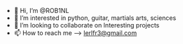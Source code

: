 - 👋 Hi, I’m @ROB1NL
- 👀 I’m interested in python, guitar, martials arts, sciences
- 💞️ I’m looking to collaborate on Interesting projects
- 📫 How to reach me --> lerlfr3@gmail.com

<!---
ROB1NL/ROB1NL is a ✨ special ✨ repository because its `README.md` (this file) appears on your GitHub profile.
You can click the Preview link to take a look at your changes.
--->
